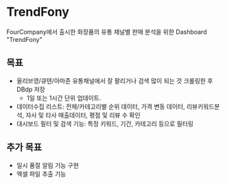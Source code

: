 # TrendFony
FourCompany에서 출시한 화장품의 유통 채널별 판매 분석을 위한 Dashboard "TrendFony"

## 목표
- 올리브영/큐텐/아마존 유통채널에서 잘 팔리거나 검색 많이 되는 것 크롤링한 후 DBdp 저장
    - 1일 또는 1시간 단위 업데이트.
- 데이터수집 리스트: 전체/카테고리별 순위 데이터, 가격 변동 데이터, 리뷰키워드분석, 자사 및 타사 매출데이터, 평점 및 리뷰 수 확인
- 대시보드 필터 및 검색 기능: 특정 키워드, 기간, 카테고리 등으로 필터링

## 추가 목표
- 일시 품절 알림 기능 구현
- 엑셀 파일 추출 기능
